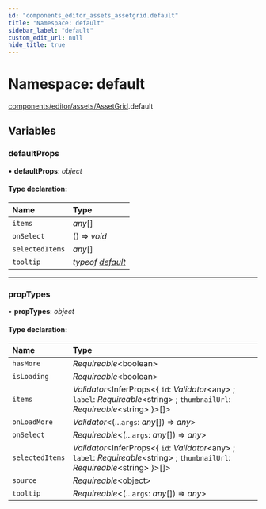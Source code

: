 ```yaml
---
id: "components_editor_assets_assetgrid.default"
title: "Namespace: default"
sidebar_label: "default"
custom_edit_url: null
hide_title: true
---
```


# Namespace: default

[components/editor/assets/AssetGrid](components_editor_assets_assetgrid.md).default

## Variables

### defaultProps

• **defaultProps**: *object*

#### Type declaration:

Name | Type |
:------ | :------ |
`items` | *any*[] |
`onSelect` | () => *void* |
`selectedItems` | *any*[] |
`tooltip` | *typeof* [*default*](components_editor_assets_assettooltip.md#default) |

___

### propTypes

• **propTypes**: *object*

#### Type declaration:

Name | Type |
:------ | :------ |
`hasMore` | *Requireable*<boolean\> |
`isLoading` | *Requireable*<boolean\> |
`items` | *Validator*<InferProps<{ `id`: *Validator*<any\> ; `label`: *Requireable*<string\> ; `thumbnailUrl`: *Requireable*<string\>  }\>[]\> |
`onLoadMore` | *Validator*<(...`args`: *any*[]) => *any*\> |
`onSelect` | *Requireable*<(...`args`: *any*[]) => *any*\> |
`selectedItems` | *Validator*<InferProps<{ `id`: *Validator*<any\> ; `label`: *Requireable*<string\> ; `thumbnailUrl`: *Requireable*<string\>  }\>[]\> |
`source` | *Requireable*<object\> |
`tooltip` | *Requireable*<(...`args`: *any*[]) => *any*\> |
